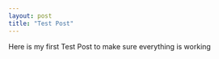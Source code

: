 ```yaml
---
layout: post
title: "Test Post"
---
```


Here is my first Test Post to make sure everything is working
